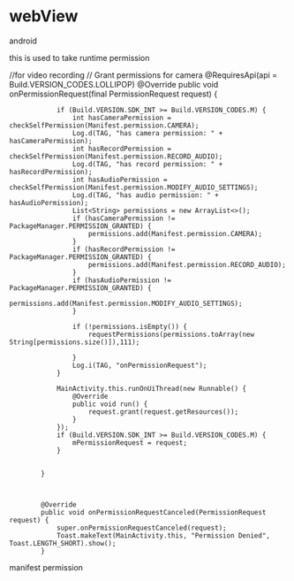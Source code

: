 # webView
android

this is used to take runtime permission


 //for video recording
            // Grant permissions for camera
            @RequiresApi(api = Build.VERSION_CODES.LOLLIPOP)
            @Override
            public void onPermissionRequest(final PermissionRequest request) {

                if (Build.VERSION.SDK_INT >= Build.VERSION_CODES.M) {
                    int hasCameraPermission = checkSelfPermission(Manifest.permission.CAMERA);
                    Log.d(TAG, "has camera permission: " + hasCameraPermission);
                    int hasRecordPermission = checkSelfPermission(Manifest.permission.RECORD_AUDIO);
                    Log.d(TAG, "has record permission: " + hasRecordPermission);
                    int hasAudioPermission = checkSelfPermission(Manifest.permission.MODIFY_AUDIO_SETTINGS);
                    Log.d(TAG, "has audio permission: " + hasAudioPermission);
                    List<String> permissions = new ArrayList<>();
                    if (hasCameraPermission != PackageManager.PERMISSION_GRANTED) {
                        permissions.add(Manifest.permission.CAMERA);
                    }
                    if (hasRecordPermission != PackageManager.PERMISSION_GRANTED) {
                        permissions.add(Manifest.permission.RECORD_AUDIO);
                    }
                    if (hasAudioPermission != PackageManager.PERMISSION_GRANTED) {
                        permissions.add(Manifest.permission.MODIFY_AUDIO_SETTINGS);
                    }

                    if (!permissions.isEmpty()) {
                        requestPermissions(permissions.toArray(new String[permissions.size()]),111);

                    }
                    Log.i(TAG, "onPermissionRequest");
                }

                MainActivity.this.runOnUiThread(new Runnable() {
                    @Override
                    public void run() {
                        request.grant(request.getResources());
                    }
                });
                if (Build.VERSION.SDK_INT >= Build.VERSION_CODES.M) {
                    mPermissionRequest = request;
                }


            }



            @Override
            public void onPermissionRequestCanceled(PermissionRequest request) {
                super.onPermissionRequestCanceled(request);
                Toast.makeText(MainActivity.this, "Permission Denied", Toast.LENGTH_SHORT).show();
            }




manifest permission


<uses-permission android:name="android.permission.CAMERA"/>
<uses-permission android:name="android.permission.RECORD_AUDIO" />
<uses-permission android:name="android.permission.MODIFY_AUDIO_SETTINGS" />
<uses-feature android:name="android.hardware.camera"
        android:required="true" />
